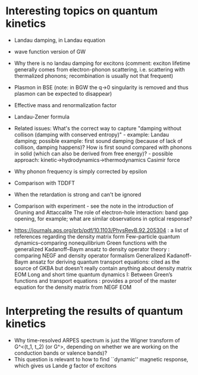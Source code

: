 # Interesting topics on quantum kinetics

- Landau damping, in Landau equation
- wave function version of GW
- Why there is no landau damping for excitons 
  (comment: exciton lifetime generally comes from electron-phonon scattering, 
  i.e. scattering with thermalized phonons; 
  recombination is usually not that frequent)
- Plasmon in BSE (note: in BGW the q->0 singularity is removed and thus plasmon can be expected to disappear)
- Effective mass and renormalization factor
-  Landau-Zener formula
- Related issues:  What's the correct way to capture "damping without collison (damping with conserved entropy)" - example: Landau damping; possible example: first sound damping (because of lack of collison, damping happens)? How is first sound compared with phonons in solid (which can also be derived from free energy)?  - possible approach: kinetic->hydrodynamics->thermodynamics
Casimir force
- Why phonon frequency is simply corrected by epsilon

- Comparison with TDDFT
- When the retardation is strong and can't be ignored 
- Comparison with experiment - see the note in the introduction of Gruning and Attaccalite
  The role of electron-hole interaction: band gap opening, for example; what are similar observations in optical response?

- https://journals.aps.org/prb/pdf/10.1103/PhysRevB.92.205304 : a list of references regarding the density matrix form 
Few-particle quantum dynamics–comparing nonequilibrium Green functions with the generalized Kadanoff–Baym ansatz to density operator theory : comparing NEGF and density operator formalism 
Generalized Kadanoff-Baym ansatz for deriving quantum transport equations: cited as the source of GKBA but doesn't really contain anything about density matrix EOM
Long and short time quantum dynamics I: Between Green’s functions and transport equations : provides a proof of the master equation for the density matrix from NEGF EOM
 
# Interpreting the results of quantum kinetics 
 
- Why time-resolved ARPES spectrum is just the Wigner transform of G^<(t_1, t_2) (or G^>, depending on whether we are working on the conduction bands or valence bands)?
- This question is relevant to how to find ``dynamic'' magnetic response, 
  which gives us Lande $g$ factor of excitons 